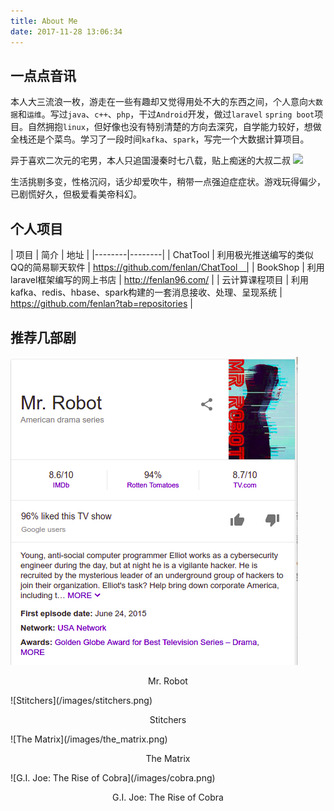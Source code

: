 ```yaml
---
title: About Me
date: 2017-11-28 13:06:34
---
```


## 一点点音讯

本人大三流浪一枚，游走在一些有趣却又觉得用处不大的东西之间，个人意向`大数据`和`运维`。写过`java`、`c++`、`php`，干过`Android`开发，做过`laravel` `spring boot`项目。自然拥抱`linux`，但好像也没有特别清楚的方向去深究，自学能力较好，想做全栈还是个菜鸟。学习了一段时间`kafka`、`spark`，写完一个大数据计算项目。

异于喜欢二次元的宅男，本人只追国漫秦时七八载，贴上痴迷的大叔二叔
![](http://m13.mask9.com/sites/default/files/styles/l/public/imagepad/20130929/20130929035607-3c3730f510e613e4b06b3b6c6f83fd3f831b9ee1.28/animation-qinshimingyue-mask9.jpg)

生活挑剔多变，性格沉闷，话少却爱吹牛，稍带一点强迫症症状。游戏玩得偏少，已剧慌好久，但极爱看美帝科幻。


## 个人项目
| 项目 | 简介 | 地址 |
|--------|--------|
|   ChatTool     |   利用极光推送编写的类似QQ的简易聊天软件     |   https://github.com/fenlan/ChatTool　|
|   BookShop     |   利用laravel框架编写的网上书店     |   http://fenlan96.com/ |
|   云计算课程项目     |   利用kafka、redis、hbase、spark构建的一套消息接收、处理、呈现系统     |   https://github.com/fenlan?tab=repositories |

## 推荐几部剧
![Mr. Robot](/images/mr_robot.png)
<p align="center">Mr. Robot</p>
![Stitchers](/images/stitchers.png)
<p align="center">Stitchers</p>
![The Matrix](/images/the_matrix.png)
<p align="center">The Matrix</p>
![G.I. Joe: The Rise of Cobra](/images/cobra.png)
<p align="center">G.I. Joe: The Rise of Cobra</p>